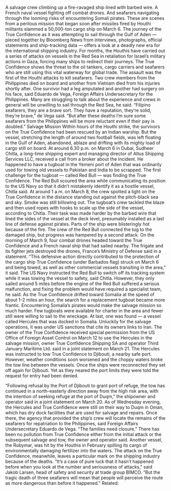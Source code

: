A salvage crew climbing up a fire-ravaged ship lined with barbed wire. A French naval vessel fighting off combat drones. And seafarers navigating through the looming risks of encountering Somali pirates.
These are scenes from a perilous mission that began soon after missiles fired by Houthi militants slammed a 50,000-ton cargo ship on March 6. The journey of the True Confidence as it was attempting to sail through the Gulf of Aden — pieced together by Bloomberg News from interviews, photographs, official statements and ship-tracking data — offers a look at a deadly new era for the international shipping industry.
For months, the Houthis have carried out a series of attacks on vessels in the Red Sea in retaliation for Israel’s military actions in Gaza, forcing many ships to redirect their journeys. The True Confidence shows the threat to the oil tankers, cargo carriers and seafarers who are still using this vital waterway for global trade.
The assault was the first of the Houthi attacks to kill seafarers. Two crew members from the Philippines died on board and another from Vietnam died from his injuries shortly after. One survivor had a leg amputated and another had surgery on his face, said Eduardo de Vega, Foreign Affairs Undersecretary for the Philippines. Many are struggling to talk about the experience and crews in general will be unwilling to sail through the Red Sea, he said.
“Filipino seafarers, they are a brave sort. They have a reputation, they’re solid, they’re brave,” de Vega said. “But after these deaths I’m sure some seafarers from the Philippines will be more reluctant even if their pay is doubled.”
Salvage Mission
Within hours of the Houthi strike, the survivors on the True Confidence had been rescued by an Indian warship. But the vessel, stretching the length of around two football fields, was left floating in the Gulf of Aden, abandoned, ablaze and drifting with its mighty load of cargo still on board.
At around 6.30 p.m. on March 6 in Dubai, Sudheer Chitla, a long-time shipping expert and managing director of Altus Shipping Services LLC, received a call from a broker about the incident. He happened to have a tugboat in the Yemeni port of Aden that was ordinarily used for towing old vessels to Pakistan and India to be scrapped.
The first challenge for the tugboat — called Red Bull — was finding the True Confidence. The Red Bull scoured the area while communicating its position to the US Navy so that it didn’t mistakenly identify it as a hostile vessel, Chitla said.
At around 1 a.m. on March 8, the crew spotted a light on the True Confidence in the distance standing out against the pitch-black sea and sky. Smoke was still billowing out.
The tugboat’s crew tackled the blaze and then used ropes with hooks to scale up the side of the vessel, according to Chitla. Their task was made harder by the barbed wire that lined the sides of the vessel at the deck level, presumably installed as a last line of defense against pirates. Parts of the ship were blisteringly hot because of the fire.
The crew of the Red Bull connected the tug to the damaged ship, but progress was hampered by a second attack.
On the morning of March 9, four combat drones headed toward the True Confidence and a French naval ship that had sailed nearby. The frigate and its fighter jets destroyed the drones, France’s Ministry of Defense said in a statement.
“This defensive action directly contributed to the protection of the cargo ship True Confidence (under Barbados flag) struck on March 6 and being towed, as well as other commercial vessels transiting in the area,” it said.
The US Navy instructed the Red Bull to switch off its tracking system while it was towing the vessel to safety, said Chitla. However, they only sailed around 5 miles before the engine of the Red Bull suffered a serious malfunction, and fixing the problem would have required a specialist team, he said.
As the True Confidence drifted toward Somalia at the speed of about 1-2 miles an hour, the search for a replacement tugboat became more frantic. Encountering Somalia’s pirates would make the salvage mission so much harder.
Few tugboats were available for charter in the area and fewer still were willing to sail to the wreckage. At last, one was found — a vessel called Hercules that was docked in Somalia. Unluckily for the salvage operations, it was under US sanctions that cite its owners links to Iran.
The owner of the True Confidence received special permission from the US Office of Foreign Asset Control on March 12 to use the Hercules in the salvage mission, owner True Confidence Shipping SA and operator Third January Maritime Ltd. said in a joint statement on March 21.
The Hercules was instructed to tow True Confidence to Djibouti, a nearby safe port. However, weather conditions soon worsened and the choppy waters broke the tow line between the vessels. Once the ships were reconnected they set off again for Djibouti. Yet as they neared the port limits they were told the request for entry had been denied.

“Following refusal by the Port of Djibouti to grant port of refuge, the tow has continued in a north-easterly direction away from the high risk area, with the intention of seeking refuge at the port of Duqm,” the shipowner and operator said in a joint statement on March 20.
As of Wednesday evening, the Hercules and True Confidence were still on their way to Duqm in Oman, which has dry dock facilities that are used for salvage and repairs. Once there, the agency that provided the ship’s crew will locate the remains of the seafarers for repatriation to the Philippines, said Foreign Affairs Undersecretary Eduardo de Vega. “The families need closure.”
There has been no pollution from True Confidence either from the initial attack or the subsequent salvage and tow, the owner and operator said.
Another vessel, the Rubymar, was hit by the Houthis in February spilling its cargo of environmentally damaging fertilizer into the waters. The attack on the True Confidence, meanwhile, leaves a particular mark on the shipping industry because of the deaths.
“It’s a case of pure luck that it hasn’t happened before when you look at the number and seriousness of attacks,” said Jakob Larsen, head of safety and security at trade group BIMCO. “But the tragic death of three seafarers will mean that people will perceive the route as more dangerous than before it happened.”
Related: